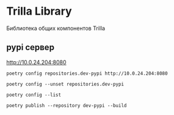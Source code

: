 # Trilla Library

Библиотека общих компонентов Trilla 


## pypi сервер
http://10.0.24.204:8080


```shell
poetry config repositories.dev-pypi http://10.0.24.204:8080    
```

```shell
poetry config --unset repositories.dev-pypi
```

```shell
poetry config --list
```

```shell
poetry publish --repository dev-pypi --build
```